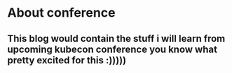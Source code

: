 # About conference
## This blog would contain the stuff i will learn from upcoming kubecon conference you know what pretty excited for this :)))))
